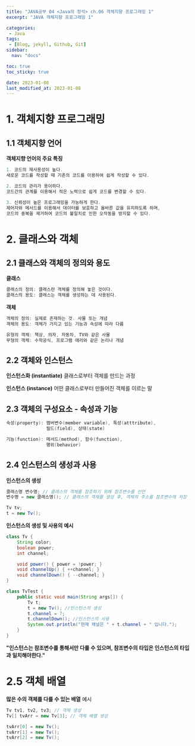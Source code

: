 ```yaml
---
title: "JAVA공부 04 <Java의 정석> ch.06 객체지향 프로그래밍 1"
excerpt: "JAVA 객체지향 프로그래밍 1"

categories:
 - Java
tags:
 - [Blog, jekyll, Github, Git]
sidebar:
  nav: "docs"

toc: true
toc_sticky: true

date: 2023-01-08
last_modified_at: 2023-01-08
---
```


# 1. 객체지향 프로그래밍
 ## 1.1 객체지향 언어
 __객체지향 언어의 주요 특징__
 ```java
 1. 코드의 재사용성이 높다.
 새로운 코드를 작성할 때 기존의 코드를 이용하여 쉽게 작성할 수 있다.

 2. 코드의 관리가 용이하다.
 코드간의 관계를 이용해서 적은 노력으로 쉽게 코드를 변경할 수 있다.

 3. 신뢰성이 높은 프로그래밍을 가능하게 한다.
 제어자와 메서드를 이용해서 데이터를 보호하고 올바른 값을 유지하도록 하며,
 코드의 중복을 제거하여 코드의 불일치로 인한 오작동을 방지할 수 있다.
 ```

# 2. 클래스와 객체
## 2.1 클래스와 객체의 정의와 용도

__클래스__
```java
클래스의 정의: 클래스란 객체를 정의해 놓은 것이다.
클래스의 용도: 클래스는 객체를 생성하는 데 사용된다.
```

__객체__
```java
객체의 정의: 실제로 존재하는 것. 사물 또는 개념
객체의 용도: 객체가 가지고 있는 기능과 속성에 따라 다름

유형의 객체: 책상, 의자, 자동차, TV와 같은 사물
무형의 객체: 수학공식, 프로그램 에러와 같은 논리나 개념
```

## 2.2 객체와 인스턴스
__인스턴스화 (instantiate)__
클래스로부터 객체를 만드는 과정

__인스턴스 (instance)__
어떤 클래스로부터 만들어진 객체를 이르는 말

## 2.3 객체의 구성요소 - 속성과 기능
```java
속성(property): 멤버변수(member variable), 특성(atttribute), 
               필드(field), 상태(state)

기능(function): 메서드(method), 함수(function),
               행위(behavior)
```
## 2.4 인스턴스의 생성과 사용

__인스턴스의 생성__
```java
클래스명 변수명; // 클래스의 객체를 참조하기 위해 참조변수를 선언
변수명 = new 클래스명(); // 클래스의 객체를 생성 후, 객체의 주소를 참조변수에 저장

Tv tv;
t = new Tv();
```
__인스턴스의 생성 및 사용의 예시__
```java
class Tv {
    String color;
    boolean power;
    int channel;

    void power() { power = !power; }
    void channelUp() { ++channel; }
    void channelDown() { --channel; }
}

class TvTest {
    public static void main(String args[]) {
        Tv t;
        t = new Tv(); //인스턴스의 생성
        t.channel = 7;
        t.channelDown(); //인스턴스의 사용
        System.out.println("현재 채널은 " + t.channel + " 입니다.");
    }
}
```

__"인스턴스는 참조변수를 통해서만 다룰 수 있으며, 참조변수의 타입은 인스턴스의 타입과 일치해야한다."__

# 2.5 객체 배열
__많은 수의 객체를 다룰 수 있는 배열__
예시
```java
Tv tv1, tv2, tv3; // 객체 생성
Tv[] tvArr = new Tv[3]; // 객체 배열 생성

tvArr[0] = new Tv(); 
tvArr[1] = new Tv();
tvArr[2] = new Tv();
```

